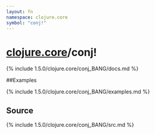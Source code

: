 ```yaml
---
layout: fn
namespace: clojure.core
symbol: "conj!"
---
```


# [clojure.core](../)/conj!

{% include 1.5.0/clojure.core/conj_BANG/docs.md %}

##Examples

{% include 1.5.0/clojure.core/conj_BANG/examples.md %}
## Source
{% include 1.5.0/clojure.core/conj_BANG/src.md %}

